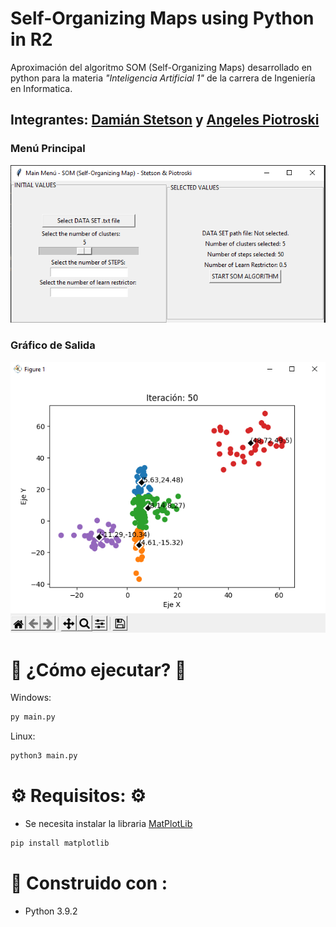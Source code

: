 # Self-Organizing Maps using Python in R2

Aproximación del algoritmo SOM (Self-Organizing Maps) desarrollado en python para la materia _"Inteligencia Artificial 1"_ de la carrera de Ingeniería en Informatica.
## Integrantes: [Damián Stetson](https://github.com/damianstetson17) y [Angeles Piotroski](https://github.com/AngelesPiotroski)

### Menú Principal
![main_menu](https://github.com/damianstetson17/SOM_in_R2/blob/master/img_src/main_wn.png)

### Gráfico de Salida
![plot_example](https://github.com/damianstetson17/SOM_in_R2/blob/master/img_src/plot_example.png)

# 🚀 ¿Cómo ejecutar? 🚀

Windows:
```bash
py main.py
```

Linux:
```bash
python3 main.py
```

# ⚙️ Requisitos: ⚙️

* Se necesita instalar la libraria [MatPlotLib](https://matplotlib.org/)
```bash
pip install matplotlib
```

# 🔧 Construido con :

* Python 3.9.2 
